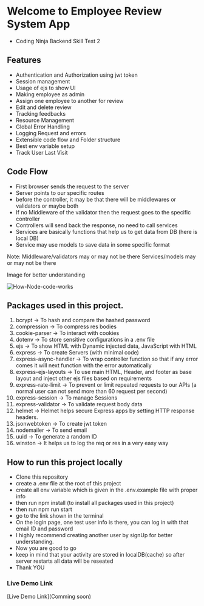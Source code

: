 # Welcome to Employee Review System App

- Coding Ninja Backend Skill Test 2

## Features

- Authentication and Authorization using jwt token
- Session management
- Usage of ejs to show UI
- Making employee as admin
- Assign one employee to another for review
- Edit and delete review
- Tracking feedbacks
- Resource Management
- Global Error Handling
- Logging Request and errors
- Extensible code flow and Folder structure
- Best env variable setup
- Track User Last Visit

## Code Flow

- First browser sends the request to the server
- Server points to our specific routes
- before the controller, it may be that there will be middlewares or validators or maybe both
- If no Middleware of the validator then the request goes to the specific controller
- Controllers will send back the response, no need to call services
- Services are basically functions that help us to get data from DB (here is local DB)
- Service may use models to save data in some specific format

Note:
Middleware/validators may or may not be there
Services/models may or may not be there

Image for better understanding

![How-Node-code-works](https://github.com/pktherock/Habit-Tracker/assets/59223750/c8cdaadf-09ad-4c2a-9a24-c618859282e8)

## Packages used in this project.

1. bcrypt
   -> To hash and compare the hashed password
2. compression
   -> To compress res bodies
3. cookie-parser
   -> To interact with cookies
4. dotenv
   -> To store sensitive configurations in a .env file
5. ejs
   -> To show HTML with Dynamic injected data, JavaScript with HTML
6. express
   -> To create Servers (with minimal code)
7. express-async-handler
   -> To wrap controller function so that if any error comes it will next function with the error automatically
8. express-ejs-layouts
   -> To use main HTML, Header, and footer as base layout and inject other ejs files based on requirements
9. express-rate-limit
   -> To prevent or limit repeated requests to our APIs (a normal user can not send more than 60 request per second)
10. express-session
    -> To manage Sessions
11. express-validator
    -> To validate request body data
12. helmet
    -> Helmet helps secure Express apps by setting HTTP response headers.
13. jsonwebtoken
    -> To create jwt token
14. nodemailer
    -> To send email
15. uuid
    -> To generate a random ID
16. winston
    -> It helps us to log the req or res in a very easy way

## How to run this project locally

- Clone this repository
- create a .env file at the root of this project
- create all env variable which is given in the .env.example file with proper info
- then run npm install (to install all packages used in this project)
- then run npm run start
- go to the link shown in the terminal
- On the login page, one test user info is there, you can log in with that email ID and password
- I highly recommend creating another user by signUp for better understanding.
- Now you are good to go
- keep in mind that your activity are stored in localDB(cache) so after server restarts all data will be reseated
- Thank YOU

### Live Demo Link

[Live Demo Link](Comming soon)
